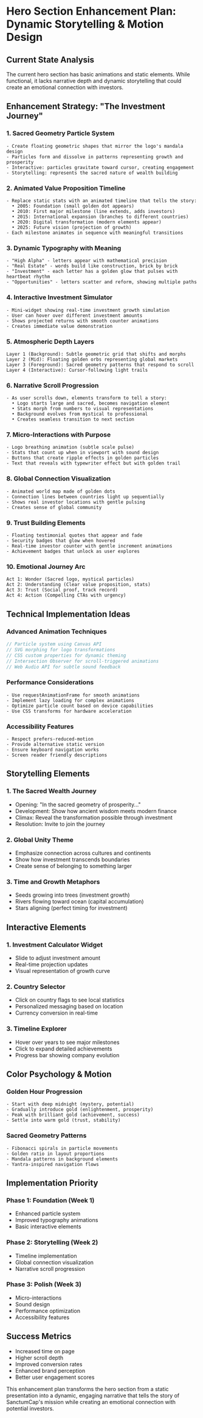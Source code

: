 # Hero Section Enhancement Plan: Dynamic Storytelling & Motion Design

## Current State Analysis
The current hero section has basic animations and static elements. While functional, it lacks narrative depth and dynamic storytelling that could create an emotional connection with investors.

## Enhancement Strategy: "The Investment Journey"

### 1. **Sacred Geometry Particle System**
```concept
- Create floating geometric shapes that mirror the logo's mandala design
- Particles form and dissolve in patterns representing growth and prosperity
- Interactive: particles gravitate toward cursor, creating engagement
- Storytelling: represents the sacred nature of wealth building
```

### 2. **Animated Value Proposition Timeline**
```concept
- Replace static stats with an animated timeline that tells the story:
  • 2005: Foundation (small golden dot appears)
  • 2010: First major milestone (line extends, adds investors)
  • 2015: International expansion (branches to different countries)
  • 2020: Digital transformation (modern elements appear)
  • 2025: Future vision (projection of growth)
- Each milestone animates in sequence with meaningful transitions
```

### 3. **Dynamic Typography with Meaning**
```concept
- "High Alpha" - letters appear with mathematical precision
- "Real Estate" - words build like construction, brick by brick
- "Investment" - each letter has a golden glow that pulses with heartbeat rhythm
- "Opportunities" - letters scatter and reform, showing multiple paths
```

### 4. **Interactive Investment Simulator**
```concept
- Mini-widget showing real-time investment growth simulation
- User can hover over different investment amounts
- Shows projected returns with smooth counter animations
- Creates immediate value demonstration
```

### 5. **Atmospheric Depth Layers**
```concept
Layer 1 (Background): Subtle geometric grid that shifts and morphs
Layer 2 (Mid): Floating golden orbs representing global markets
Layer 3 (Foreground): Sacred geometry patterns that respond to scroll
Layer 4 (Interactive): Cursor-following light trails
```

### 6. **Narrative Scroll Progression**
```concept
- As user scrolls down, elements transform to tell a story:
  • Logo starts large and sacred, becomes navigation element
  • Stats morph from numbers to visual representations
  • Background evolves from mystical to professional
  • Creates seamless transition to next section
```

### 7. **Micro-Interactions with Purpose**
```concept
- Logo breathing animation (subtle scale pulse)
- Stats that count up when in viewport with sound design
- Buttons that create ripple effects in golden particles
- Text that reveals with typewriter effect but with golden trail
```

### 8. **Global Connection Visualization**
```concept
- Animated world map made of golden dots
- Connection lines between countries light up sequentially
- Shows real investor locations with gentle pulsing
- Creates sense of global community
```

### 9. **Trust Building Elements**
```concept
- Floating testimonial quotes that appear and fade
- Security badges that glow when hovered
- Real-time investor counter with gentle increment animations
- Achievement badges that unlock as user explores
```

### 10. **Emotional Journey Arc**
```concept
Act 1: Wonder (Sacred logo, mystical particles)
Act 2: Understanding (Clear value proposition, stats)
Act 3: Trust (Social proof, track record)
Act 4: Action (Compelling CTAs with urgency)
```

## Technical Implementation Ideas

### Advanced Animation Techniques
```javascript
// Particle system using Canvas API
// SVG morphing for logo transformations
// CSS custom properties for dynamic theming
// Intersection Observer for scroll-triggered animations
// Web Audio API for subtle sound feedback
```

### Performance Considerations
```concept
- Use requestAnimationFrame for smooth animations
- Implement lazy loading for complex animations
- Optimize particle count based on device capabilities
- Use CSS transforms for hardware acceleration
```

### Accessibility Features
```concept
- Respect prefers-reduced-motion
- Provide alternative static version
- Ensure keyboard navigation works
- Screen reader friendly descriptions
```

## Storytelling Elements

### 1. **The Sacred Wealth Journey**
- Opening: "In the sacred geometry of prosperity..."
- Development: Show how ancient wisdom meets modern finance
- Climax: Reveal the transformation possible through investment
- Resolution: Invite to join the journey

### 2. **Global Unity Theme**
- Emphasize connection across cultures and continents
- Show how investment transcends boundaries
- Create sense of belonging to something larger

### 3. **Time and Growth Metaphors**
- Seeds growing into trees (investment growth)
- Rivers flowing toward ocean (capital accumulation)
- Stars aligning (perfect timing for investment)

## Interactive Elements

### 1. **Investment Calculator Widget**
- Slide to adjust investment amount
- Real-time projection updates
- Visual representation of growth curve

### 2. **Country Selector**
- Click on country flags to see local statistics
- Personalized messaging based on location
- Currency conversion in real-time

### 3. **Timeline Explorer**
- Hover over years to see major milestones
- Click to expand detailed achievements
- Progress bar showing company evolution

## Color Psychology & Motion

### Golden Hour Progression
```concept
- Start with deep midnight (mystery, potential)
- Gradually introduce gold (enlightenment, prosperity)
- Peak with brilliant gold (achievement, success)
- Settle into warm gold (trust, stability)
```

### Sacred Geometry Patterns
```concept
- Fibonacci spirals in particle movements
- Golden ratio in layout proportions
- Mandala patterns in background elements
- Yantra-inspired navigation flows
```

## Implementation Priority

### Phase 1: Foundation (Week 1)
- Enhanced particle system
- Improved typography animations
- Basic interactive elements

### Phase 2: Storytelling (Week 2)
- Timeline implementation
- Global connection visualization
- Narrative scroll progression

### Phase 3: Polish (Week 3)
- Micro-interactions
- Sound design
- Performance optimization
- Accessibility features

## Success Metrics
- Increased time on page
- Higher scroll depth
- Improved conversion rates
- Enhanced brand perception
- Better user engagement scores

This enhancement plan transforms the hero section from a static presentation into a dynamic, engaging narrative that tells the story of SanctumCap's mission while creating an emotional connection with potential investors.